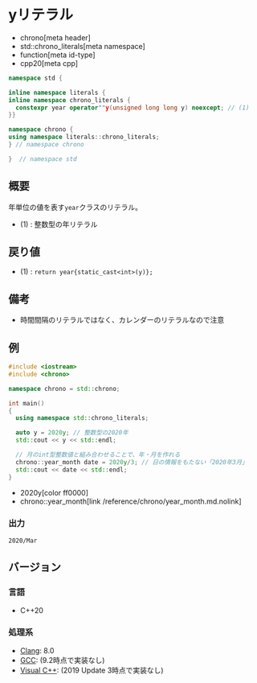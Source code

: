 # yリテラル
* chrono[meta header]
* std::chrono_literals[meta namespace]
* function[meta id-type]
* cpp20[meta cpp]

```cpp
namespace std {

inline namespace literals {
inline namespace chrono_literals {
  constexpr year operator""y(unsigned long long y) noexcept; // (1)
}}

namespace chrono {
using namespace literals::chrono_literals;
} // namespace chrono

}  // namespace std
```

## 概要
年単位の値を表す`year`クラスのリテラル。

- (1) : 整数型の年リテラル


## 戻り値
- (1) : `return year{static_cast<int>(y)};`


## 備考
- 時間間隔のリテラルではなく、カレンダーのリテラルなので注意


## 例
```cpp example
#include <iostream>
#include <chrono>

namespace chrono = std::chrono;

int main()
{
  using namespace std::chrono_literals;

  auto y = 2020y; // 整数型の2020年
  std::cout << y << std::endl;

  // 月のint型整数値と組み合わせることで、年・月を作れる
  chrono::year_month date = 2020y/3; // 日の情報をもたない「2020年3月」
  std::cout << date << std::endl;
}
```
* 2020y[color ff0000]
* chrono::year_month[link /reference/chrono/year_month.md.nolink]

### 出力
```
2020/Mar
```

## バージョン
### 言語
- C++20

### 処理系
- [Clang](/implementation.md#clang): 8.0
- [GCC](/implementation.md#gcc): (9.2時点で実装なし)
- [Visual C++](/implementation.md#visual_cpp): (2019 Update 3時点で実装なし)
